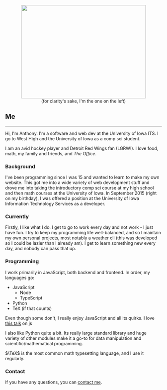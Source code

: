 <center><img src='https://dl.dropbox.com/s/apzqgr25t43yzcc/Photo%20Feb%2025%2C%207%2050%2032%20PM.jpg?dl=0' style='height: 300px; width: 400px' class='img-round'/></center>
<center>(for clarity's sake, I'm the one on the left)</center>

## Me
-----
Hi, I'm Anthony. I'm a software and web dev at the University of Iowa ITS. I go to West High and the University of Iowa as a comp sci student.

I am an avid hockey player and Detroit Red Wings fan (LGRW!). I love food, math, my family and friends, and *The Office*.

### Background
I've been programming since I was 15 and wanted to learn to make my own website. This got me into a wide variety of web development stuff
 and drove me into taking the introductory comp sci course at my high school and then math courses at the University of Iowa. In September 
 2015 (right on my birthday), I was offered a position at the University of Iowa Information Technology Services as a developer.

### Currently
Firstly, I like what I do. I get to go to work every day and not work - I just have fun. I try to keep my programming life well-balanced,
 and so I maintain my own personal [projects](http://apizzimenti.com/#/projects), most notably a weather cli (this was developed so I could
  be lazier than I already am). I get to learn something new every day, and nobody can pass that up.

### Programming
I work primarily in JavaScript, both backend and frontend. In order, my languages go:

* JavaScript
    * Node
    * TypeScript
* Python
* TeX (if that counts)

Even though some don't, I really enjoy JavaScript and all its quirks. I love [this talk](https://www.destroyallsoftware.com/talks/wat) on js 

I also like Python quite a bit. Its really large standard library and huge variety of other modules make it a go-to for data manipulation 
and scientific/mathematical programming.

$\TeX$ is the most common math typesetting language, and I use it regularly.

### Contact
If you have any questions, you can [contact me](http://apizzimenti.com/#/contact).